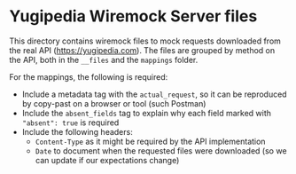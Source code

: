 # Yugipedia Wiremock Server files

This directory contains wiremock files to mock requests downloaded from the real API (https://yugipedia.com).
The files are grouped by method on the API, both in the `__files` and the `mappings` folder.

For the mappings, the following is required:

- Include a metadata tag with the `actual_request`, so it can be reproduced by copy-past on a browser or tool (such Postman)
- Include the `absent_fields` tag to explain why each field marked with `"absent": true` is required
- Include the following headers:
  - `Content-Type` as it might be required by the API implementation
  - `Date` to document when the requested files were downloaded (so we can update if our expectations change)
